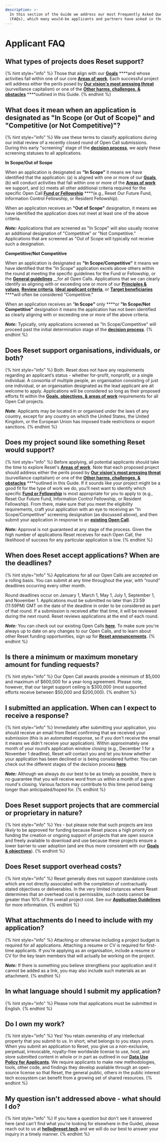 ```yaml
---
description: >-
  In this section of the Guide we address our most Frequently Asked Questions
  (FAQs), which many would-be applicants and partners have asked in the past.
---
```


# Applicant FAQ

## **What types of projects does Reset support?**

{% hint style="info" %}
Those that align with our [**Goals**](https://guide.reset.tech/introduction/goals-objectives#goals) ****and whose activities fall within one of our core [**Areas of work**](https://guide.reset.tech/introduction/goals-objectives#areas-of-work). Each successful project will address either the perils posed by [**Our vision's most pressing threat**](https://guide.reset.tech/introduction/how-we-see-the-world#our-visions-most-pressing-threat) \(surveillance capitalism\) or one of the [**Other harms, challenges, & obstacles**](https://guide.reset.tech/introduction/how-we-see-the-world#other-harms-challenges-and-obstacles) ****outlined in this Guide.
{% endhint %}

## What does it mean when an application is designated as "In Scope \(or Out of Scope\)" and "Competitive \(or Not Competitive\)"? 

{% hint style="info" %}
We use these terms to classify applications during our initial review of a recently closed round of Open Call submissions. During this early "screening" stage of the [**decision process**](https://guide.reset.tech/for-applicants/decision-process#team-review), we apply these screening statuses to all applications.

**In Scope/Out of Scope**

When an application is designated as **"In Scope"** it means we have identified that the application: \(a\) is aligned with one or more of our [**Goals**](https://guide.reset.tech/introduction/goals-objectives#goals), \(b\) will conduct activities that fall within one or more of the [**Areas of work**](https://guide.reset.tech/introduction/goals-objectives#areas-of-work) we support, and \(c\) meets all other additional criteria required for the specific Open Call [**Fund or Fellowship**](https://www.reset.tech/open-calls/) ****\(e.g., Reset Our Future Fund, Information Control Fellowship, or Resident Fellowship\). 

When an application receives an **"Out of Scope"** designation, it means we have identified the application does not meet at least one of the above criteria.

_**Note:**_  Applications that are screened as "In Scope" will also usually receive an additional designation of "Competitive" or "Not Competitive." Applications that are screened as "Out of Scope will typically not receive such a designation.

**Competitive/Not Competitive**

When an application is designated as **"In Scope/Competitive"** it means we have identified that the "In Scope" application excels above others within the round at meeting the specific guidelines for the Fund or Fellowship, or the [**General guidelines**](fund-guidelines/) __for all Open Calls. Applications that we can clearly identify as aligning with or exceeding one or more of our [**Principles & values**](https://guide.reset.tech/introduction/principles-values), [**Review criteria**](https://guide.reset.tech/fund-guidelines#review-criteria)_,_ [**Ideal applicant criteria**](https://guide.reset.tech/fund-guidelines#ideal-applicants), or [**Target beneficiaries**](https://guide.reset.tech/fund-guidelines#target-beneficiaries) ****will often be considered "Competitive."

When an application receives an "**In Scope"** only ****or **"In Scope/Not Competitive"** designation it means the application has not been identified as clearly aligning with or exceeding one or more of the above criteria.

_**Note:**_ Typically, only applications screened as "In Scope/Competitive" will proceed past the initial determination stage of the [**decision process**](https://guide.reset.tech/for-applicants/decision-process#initial-determination).
{% endhint %}

## Does Reset support organisations, individuals, or both?

{% hint style="info" %}
Both. Reset does not have any requirements regarding an applicant’s status - whether for-profit, nonprofit, or a single individual. A consortia of multiple people, an organisation consisting of just one individual, or an organisation designated as the lead applicant are all welcome to apply. Applications will be considered so long as their proposed efforts fit within the [**Goals, objectives, & areas of work**](https://guide.reset.tech/introduction/goals-objectives) requirements for all Open Call projects.  

_**Note**:_ Applicants may be located in or organised under the laws of any country, except for any country on which the United States, the United Kingdom, or the European Union has imposed trade restrictions or export sanctions.
{% endhint %}

## Does my project sound like something Reset would support?

{% hint style="info" %}
Before applying, all potential applicants should take the time to explore Reset's [**Areas**](https://www.reset.tech/work/)[ **of work**](https://www.reset.tech/work/). Note that each proposed project should address either the perils posed by [**Our vision's most pressing threat**](https://guide.reset.tech/introduction/how-we-see-the-world#our-visions-most-pressing-threat) \(surveillance capitalism\) or one of the [**Other harms, challenges, & obstacles**](https://guide.reset.tech/introduction/how-we-see-the-world#other-harms-challenges-and-obstacles) ****outlined in this Guide. If it sounds like your project might be a good fit for the type of work we do, you’ll next want to identify which specific [**Fund or Fellowship**](https://www.reset.tech/open-calls/) is most appropriate for you to apply to \(e.g., Reset Our Future Fund, Information Control Fellowship, or Resident Fellowship\). From there, make sure that you meet the eligibility requirements, craft your application with an eye to receiving an "In Scope/Competitive" screening designation \(as discussed above\), and then submit your application in response to an [**existing Open Call**](https://www.reset.tech/open-calls/). 

_**Note:**_ Approval is not guaranteed at any stage of the process. Given the high number of applications Reset receives for each Open Call, the likelihood of success for any particular application is low.
{% endhint %}

## When does Reset accept applications? When are the deadlines?

{% hint style="info" %}
Applications for all our Open Calls are accepted on a rolling basis. You can submit at any time throughout the year, with “round” deadlines occurring every other month. 

Round deadlines occur on January 1, March 1, May 1, July 1, September 1, and November 1. Applications must be submitted no later than 23:59 \(11:59PM\) GMT on the date of the deadline in order to be considered as part of that round. If a submission is received after that time, it will be reviewed during the next round. Reset reviews applications at the end of each round.

_**Note:**_ You can check out our existing Open Calls [**here**](https://www.reset.tech/open-calls/). To make sure you're always up to date on any changes to our Open Calls, and to learn about other Reset funding opportunities, sign up for [**Reset announcements**](https://hello.reset.tech/announce).
{% endhint %}

## Is there a minimum or maximum monetary amount for funding requests?

{% hint style="info" %}
Our Open Call awards provide a minimum of $5,000 and maximum of $600,000 for a year-long agreement. Please note, however, that our target support ceiling is $300,000 \(most supported efforts receive between $50,000 and $200,000\).
{% endhint %}

## I submitted an application. When can I expect to receive a response?

{% hint style="info" %}
Immediately after submitting your application, you should receive an email from Reset confirming that we received your submission \(this is an automated response, so if you don't receive the email it means we didn't receive your application\). Within approximately one month of your round’s application window closing \(e.g., December 1 for a November 1 deadline\), Reset will contact you and let you know whether your application has been declined or is being considered further. You can check out the different stages of the decision process [**here**](https://guide.reset.tech/for-applicants/decision-process#initial-determination).

_**Note:**_ Although we always do our best to be as timely as possible, there is no guarantee that you will receive word from us within a month of a given round's closing. Various factors may contribute to this time period being longer than anticipated/hoped for.
{% endhint %}

## Does Reset support projects that are commercial or proprietary in nature?

{% hint style="info" %}
Yes - but please note that such projects are _less likely_ to be approved for funding because Reset places a high priority on funding the creation or ongoing support of projects that are open source and freely available to download and use because these projects ensure a lower barrier to user adoption \(and are thus more consistent with our [**Goals & objectives**](https://guide.reset.tech/introduction/goals-objectives)\).
{% endhint %}

## Does Reset support overhead costs?

{% hint style="info" %}
Reset generally does not support standalone costs which are not directly associated with the completion of contractually stated objectives or deliverables. In the very limited instances where Reset determines that an overhead cost is permissible, such costs cannot be greater than 10% of the overall project cost. See our [**Application Guidelines**](https://guide.reset.tech/for-applicants/fund-guidelines#overhead-costs) for more information.
{% endhint %}

## What attachments do I need to include with my application?

{% hint style="info" %}
Attaching or otherwise including a project budget is required for all applications. Attaching a resume or CV is required for first-time applicants. If you’re applying as an organisation, include a resume or CV for the key team members that will actually be working on the project. 

_**Note:**_ If there is something you believe strengthens your application and it cannot be added as a link, you may also include such materials as an attachment.
{% endhint %}

## In what language should I submit my application?

{% hint style="info" %}
Please note that applications must be submitted in English.
{% endhint %}

## Do I own my work?

{% hint style="info" %}
Yes! You retain ownership of any intellectual property that you submit to us. In short, what belongs to you stays yours. When you submit an application to Reset, you give us a non-exclusive, perpetual, irrevocable, royalty-free worldwide license to use, host, and store submitted content in whole or in part as outlined in our [**Data Use Policy for Applicants**](https://www.reset.tech/data-use-policy-applicants/). We require applicants to make new methodologies, tools, other code, and findings they develop available through an open-source license so that Reset, the general public, others in the public interest tech ecosystem can benefit from a growing set of shared resources.
{% endhint %}

## My question isn't addressed above - what should I do?

{% hint style="info" %}
If you have a question but don't see it answered here \(and can't find what you're looking for elsewhere in the Guide\), please reach out to us at [**hello@reset.tech**](mailto://hello@reset.tech) and we will do our best to answer your inquiry in a timely manner. 
{% endhint %}

